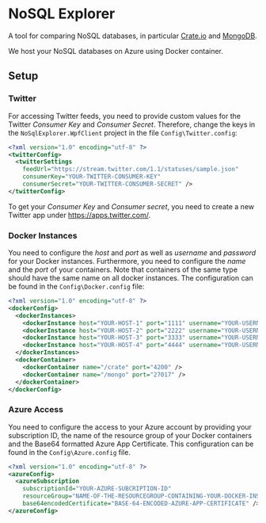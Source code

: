 # NoSQL Explorer

A tool for comparing NoSQL databases, in particular [Crate.io](https://crate.io/) and [MongoDB](https://www.mongodb.com/).

We host your NoSQL databases on Azure using Docker container.

## Setup

### Twitter

For accessing Twitter feeds, you need to provide custom values for the Twitter *Consumer Key* and *Consumer Secret*. Therefore, change the keys in the `NoSqlExplorer.WpfClient` project in the file `Config\Twitter.config`:

```xml
<?xml version="1.0" encoding="utf-8" ?>
<twitterConfig>
  <twitterSettings
	feedUrl="https://stream.twitter.com/1.1/statuses/sample.json"
    consumerKey="YOUR-TWITTER-CONSUMER-KEY"
    consumerSecret="YOUR-TWITTER-CONSUMER-SECRET" />
</twitterConfig>
```

To get your *Consumer Key* and *Consumer secret*, you need to create a new Twitter app under <https://apps.twitter.com/>.

### Docker Instances

You need to configure the *host* and *port* as well as *username* and *password* for your Docker instances.
Furthermore, you need to configure the *name* and the *port* of your containers.
Note that containers of the same type should have the same name on all docker instances.
The configuration can be found in the `Config\Docker.config` file:

```xml
<?xml version="1.0" encoding="utf-8" ?>
<dockerConfig>
  <dockerInstances>
    <dockerInstance host="YOUR-HOST-1" port="1111" username="YOUR-USERNAME" password="YOUR-PASSWORD" />
    <dockerInstance host="YOUR-HOST-2" port="2222" username="YOUR-USERNAME" password="YOUR-PASSWORD" />
    <dockerInstance host="YOUR-HOST-3" port="3333" username="YOUR-USERNAME" password="YOUR-PASSWORD" />
    <dockerInstance host="YOUR-HOST-4" port="4444" username="YOUR-USERNAME" password="YOUR-PASSWORD" />
  </dockerInstances>
  <dockerContainer>
    <dockerContainer name="/crate" port="4200" />
	<dockerContainer name="/mongo" port="27017" />
  </dockerContainer>
</dockerConfig>
```

### Azure Access

You need to configure the access to your Azure account by providing your subscription ID, the name of the resource group of your Docker containers and the Base64 formatted Azure App Certificate. This configuration can be found in the `Config\Azure.config` file.

```xml
<?xml version="1.0" encoding="utf-8" ?>
<azureConfig>
  <azureSubscription
    subscriptionId="YOUR-AZURE-SUBCRIPTION-ID"
    resourceGroup="NAME-OF-THE-RESOURCEGROUP-CONTAINING-YOUR-DOCKER-INSTANCES"
    base64encodedCertificate="BASE-64-ENCODED-AZURE-APP-CERTIFICATE" />
</azureConfig>
```